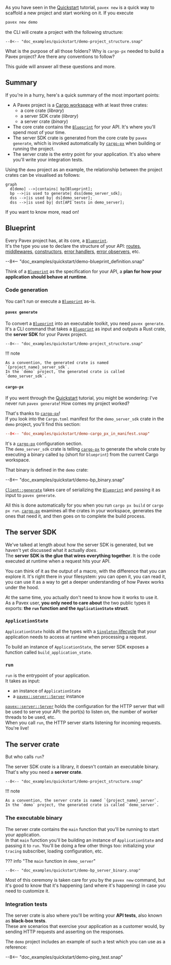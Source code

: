 As you have seen in the [Quickstart](../../getting_started/quickstart/index.md) tutorial, 
`pavex new` is a quick way to scaffold a new project and start working on it. 
If you execute 

```bash
pavex new demo
``` 

the CLI will create a project with the following structure:

```text
--8<-- "doc_examples/quickstart/demo-project_structure.snap"
```

What is the purpose of all those folders? Why is `cargo-px` needed to build a Pavex project?
Are there any conventions to follow?

This guide will answer all these questions and more.

## Summary

If you're in a hurry, here's a quick summary of the most important points:

- A Pavex project is a [Cargo workspace](https://doc.rust-lang.org/cargo/reference/workspaces.html)
  with at least three crates: 
    - a core crate (_library_)
    - a server SDK crate (_library_) 
    - a server crate (_binary_)
- The core crate contains the [`Blueprint`][Blueprint] for your API. It's where you'll spend most of your time.
- The server SDK crate is generated from the core crate by `pavex generate`, which is invoked automatically
  by [`cargo-px`][cargo-px] when building or running the project.
- The server crate is the entry point for your application. It's also where you'll write your integration tests.

Using the `demo` project as an example, the relationship between the project crates can be visualised as follows:

```mermaid
graph 
  d[demo] -->|contains| bp[Blueprint];
  bp -->|is used to generate| dss[demo_server_sdk];
  dss -->|is used by| ds[demo_server];
  dss -->|is used by| dst[API tests in demo_server];
```

If you want to know more, read on!

## Blueprint

Every Pavex project has, at its core, a [`Blueprint`][Blueprint].  
It's the type you use to declare the structure of your API:
[routes], [middlewares], [constructors], [error handlers], [error observers], etc.

--8<-- "doc_examples/quickstart/demo-blueprint_definition.snap"

Think of a [`Blueprint`][Blueprint] as the specification for your API, a **plan for how your application should behave at
runtime**.

### Code generation

You can't run or execute a [`Blueprint`][Blueprint] as-is.

#### `pavex generate`

To convert a [`Blueprint`][Blueprint] into an executable toolkit, you need `pavex generate`.
It's a CLI command that takes a [`Blueprint`][Blueprint] as input and outputs a
Rust crate, the **server SDK** for your Pavex project.

```text hl_lines="3"
--8<-- "doc_examples/quickstart/demo-project_structure.snap"
```

!!! note

    As a convention, the generated crate is named `{project_name}_server_sdk`.  
    In the `demo` project, the generated crate is called `demo_server_sdk`.


#### `cargo-px`

If you went through the [Quickstart](../../getting_started/quickstart/index.md) tutorial, you might be
wondering: I've never run `pavex generate`! How comes my project worked?

That's thanks to [`cargo-px`][cargo-px]!  
If you look into the `Cargo.toml` manifest for the `demo_server_sdk` crate in the `demo` project,
you'll find this section:

```toml
--8<-- "doc_examples/quickstart/demo-cargo_px_in_manifest.snap"
```

It's a [`cargo-px`][cargo-px] configuration section.  
The `demo_server_sdk` crate is telling [`cargo-px`][cargo-px] to generate the whole crate
by executing a binary called `bp` (short for `blueprint`) from the current Cargo workspace.

That binary is defined in the `demo` crate:

--8<-- "doc_examples/quickstart/demo-bp_binary.snap"

[`Client::generate`][Client::generate] takes care of serializing the [`Blueprint`][Blueprint]
and passing it as input to `pavex generate`.

All this is done automatically for you when you run `cargo px build` or `cargo px run`.
[`cargo-px`][cargo-px] examines all the crates in your workspace, generates the ones
that need it, and then goes on to complete the build process.

## The server SDK

We've talked at length about how the server SDK is generated, but we haven't yet
discussed what it actually _does_.  
The **server SDK is the glue that wires everything together**. It is the code
executed at runtime when a request hits your API.

You can think of it as the output of a macro, with the difference that you can explore it.
It's right there in your filesystem: you can open it, you can read it, you can use it as a way
to get a deeper understanding of how Pavex works under the hood.

At the same time, you actually don't need to know how it works to use it.  
As a Pavex user, **you only need to care about** the two public types it exports: **the `run` function and the `ApplicationState`
struct**.

### `ApplicationState`

`ApplicationState` holds all the types with a [`Singleton` lifecycle][Lifecycle::Singleton]
that your application needs to access at runtime when processing a request.

To build an instance of `ApplicationState`, the server SDK exposes a function called `build_application_state`.

### `run`

`run` is the entrypoint of your application.  
It takes as input:

- an instance of `ApplicationState`
- a [`pavex::server::Server`][Server] instance

[`pavex::server::Server`][Server] holds the configuration for the HTTP server that will be used to serve your API:
the port(s) to listen on, the number of worker threads to be used, etc.  
When you call `run`, the HTTP server starts listening for incoming requests.
You're live!

## The server crate

But who calls `run`?

The server SDK crate is a library, it doesn't contain an executable binary.  
That's why you need a **server crate**.

```text hl_lines="2"
--8<-- "doc_examples/quickstart/demo-project_structure.snap"
```

!!! note

    As a convention, the server crate is named `{project_name}_server`.  
    In the `demo` project, the generated crate is called `demo_server`.

### The executable binary

The server crate contains the `main` function that you'll be running to start your application.  
In that `main` function you'll be building an instance of `ApplicationState` and passing it to `run`.
You'll be doing a few other things too: initializing your `tracing` subscriber, loading
configuration, etc.

??? info "The `main` function in `demo_server`"

    --8<-- "doc_examples/quickstart/demo-bp_server_binary.snap"

Most of this ceremony is taken care for you by the `pavex new` command, but it's good to know
that it's happening (and where it's happening) in case you need to customize it.

### Integration tests

The server crate is also where you'll be writing your **API tests**, also known as **black-box tests**.  
These are scenarios that exercise your application as a customer would, by sending HTTP requests and asserting on the
responses.

The `demo` project includes an example of such a test which you can use as a reference:

--8<-- "doc_examples/quickstart/demo-ping_test.snap"

[Blueprint]: ../../api_reference/pavex/blueprint/struct.Blueprint.html
[Client::generate]: ../../api_reference/pavex_cli_client/client/struct.Client.html#method.generate
[Lifecycle::Singleton]: ../../api_reference/pavex/blueprint/constructor/enum.Lifecycle.html#variant.Singleton
[Server]: ../../api_reference/pavex/server/struct.Server.html

[routes]: ../routing/index.md
[constructors]: ../dependency_injection/index.md
[middlewares]: ../middleware/index.md
[error handlers]: ../errors/error_handlers.md
[error observers]: ../errors/error_observers.md
[cargo-px]: https://github.com/LukeMathWalker/cargo-px
